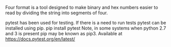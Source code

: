 Four format is a tool designed to make binary and hex numbers easier to
read by dividing the string into segments of four.

pytest has been used for testing.
    If there is a need to run tests pytest can be installed using pip.
    pip install pytest
    Note, in some systems when python 2.7 and 3 is present pip may
    be known as pip3.
    Available at https://docs.pytest.org/en/latest/

